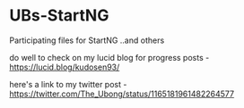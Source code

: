 # UBs-StartNG
Participating files for StartNG
..and others

do well to check on my lucid blog for progress posts - https://lucid.blog/kudosen93/

here's a link to my twitter post - https://twitter.com/The_Ubong/status/1165181961482264577

